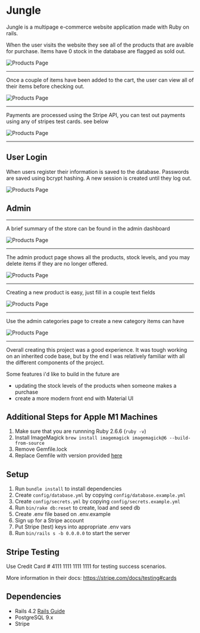 # Jungle

Jungle is a multipage e-commerce website application made with Ruby on rails. 

When the user visits the website they see all of the products that are avaible for purchase. Items have 0 stock in the database are flagged as sold out.


![Products Page](docs/product-sold-out.png)
- - - -

Once a couple of items have been added to the cart, the user can view all of their items before checking out.

![Products Page](docs/my-cart.png)
- - - -

Payments are processed using the Stripe API, you can test out payments using any of stripes test cards. see below

![Products Page](docs/stripe-order.png)
- - - -

## User Login
When users register their information is saved to the database. Passwords are saved using bcrypt hashing. A new session is created until they log out.

![Products Page](docs/user-login.gif)

## Admin 
- - - -
A brief summary of the store can be found in the admin dashboard

![Products Page](docs/admin-dashboard.png)

- - - -

The admin product page shows all the products, stock levels, and you may delete items if they are no longer offered.

![Products Page](docs/all-products.png)
- - - -
Creating a new product is easy, just fill in a couple text fields

![Products Page](docs/new-product.gif)

- - - -

Use the admin categories page to create a new category items can have

![Products Page](docs/new-category.gif)

- - - - 

Overall creating this project was a good experience. It was tough working on an inherited code base, but by the end I was relatively familiar with all the different components of the project. 

Some features i'd like to build in the future are 
* updating the stock levels of the products when someone makes a purchase
* create a more modern front end with Material UI 

## Additional Steps for Apple M1 Machines

1. Make sure that you are runnning Ruby 2.6.6 (`ruby -v`)
1. Install ImageMagick `brew install imagemagick imagemagick@6 --build-from-source`
2. Remove Gemfile.lock
3. Replace Gemfile with version provided [here](https://gist.githubusercontent.com/FrancisBourgouin/831795ae12c4704687a0c2496d91a727/raw/ce8e2104f725f43e56650d404169c7b11c33a5c5/Gemfile)

## Setup

1. Run `bundle install` to install dependencies
2. Create `config/database.yml` by copying `config/database.example.yml`
3. Create `config/secrets.yml` by copying `config/secrets.example.yml`
4. Run `bin/rake db:reset` to create, load and seed db
5. Create .env file based on .env.example
6. Sign up for a Stripe account
7. Put Stripe (test) keys into appropriate .env vars
8. Run `bin/rails s -b 0.0.0.0` to start the server

## Stripe Testing

Use Credit Card # 4111 1111 1111 1111 for testing success scenarios.

More information in their docs: <https://stripe.com/docs/testing#cards>

## Dependencies

* Rails 4.2 [Rails Guide](http://guides.rubyonrails.org/v4.2/)
* PostgreSQL 9.x
* Stripe
